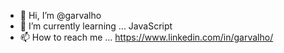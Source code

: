 - 👋 Hi, I’m @garvalho
- 🌱 I’m currently learning ... JavaScript
- 📫 How to reach me ... https://www.linkedin.com/in/garvalho/
